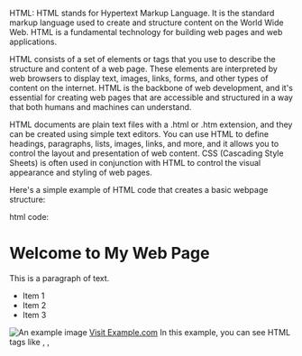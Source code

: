 HTML:
HTML stands for Hypertext Markup Language. It is the standard markup language used to create and structure content on the World Wide Web. HTML is a fundamental technology for building web pages and web applications.

HTML consists of a set of elements or tags that you use to describe the structure and content of a web page. These elements are interpreted by web browsers to display text, images, links, forms, and other types of content on the internet. HTML is the backbone of web development, and it's essential for creating web pages that are accessible and structured in a way that both humans and machines can understand.

HTML documents are plain text files with a .html or .htm extension, and they can be created using simple text editors. You can use HTML to define headings, paragraphs, lists, images, links, and more, and it allows you to control the layout and presentation of web content. CSS (Cascading Style Sheets) is often used in conjunction with HTML to control the visual appearance and styling of web pages.


Here's a simple example of HTML code that creates a basic webpage structure:

html code: 

<!DOCTYPE html>
<html>
<head>
    <title>My Web Page</title>
</head>
<body>
    <h1>Welcome to My Web Page</h1>
    <p>This is a paragraph of text.</p>
    <ul>
        <li>Item 1</li>
        <li>Item 2</li>
        <li>Item 3</li>
    </ul>
    <img src="my-image.jpg" alt="An example image">
    <a href="https://www.example.com">Visit Example.com</a>
</body>
</html>
In this example, you can see HTML tags like <html>, <head>, <title>, <body>, <h1>, <p>, <ul>, <li>, <img>, and <a>, which are used to structure and display content on a web page.



# Tags in html:
HTML uses tags to define and structure (semantics/formatting) the content of a web page. Tags are enclosed in angle brackets (`<` and `>`), and they come in pairs: an opening tag and a closing tag. The opening tag marks the beginning of an element, and the closing tag marks the end of that element. Here are some common HTML tags:
Certainly! Here's the information presented in paragraph format:

**Semantics:**
Semantic HTML tags are used to provide meaning and structure to the content. These tags help convey the purpose of various sections within a web page. For instance, you can use `<header>` for the page's header section, `<nav>` for navigation menus, `<main>` for the primary content area, `<article>` for self-contained content, `<section>` to group related content, `<aside>` for side content, and `<footer>` for the footer section. These tags make it easier for search engines and assistive technologies to understand the content's context.

**Structure:**
Structural HTML tags are essential for organizing web documents and providing metadata. The `<html>` tag wraps the entire HTML document, while the `<head>` tag contains metadata elements such as `<title>`, which specifies the title of the web page. Other metadata elements like `<meta>`, `<link>`, and `<base>` provide information about character encoding, stylesheets, and resource URLs. The `<script>` and `<style>` tags allow for embedding JavaScript and CSS code, while the `<noscript>` tag provides content for users with JavaScript disabled.

**Formatting:**
Formatting HTML tags are used to style and format the text content of a web page. Tags like `<h1>` to `<h6>` define headings of different levels, with `<h1>` being the highest and `<h6>` the lowest. The `<p>` tag defines paragraphs, and `<br>` is used for line breaks. Other tags like `<blockquote>`, `<pre>`, and `<code>` are used to format and display text in specific ways. Additionally, tags like `<em>` and `<strong>` provide emphasis and strong emphasis, respectively, to text, and `<small>`, `<sub>`, and `<sup>` change the size and positioning of text. The `<mark>` tag highlights text, while `<ins>` and `<del>` indicate inserted and deleted text. The `<span>` tag is a generic container for inline styling.

These categories of HTML tags are used in combination to create well-structured, visually appealing, and accessible web pages.


1. **Heading Tags** (`<h1>`, `<h2>`, `<h3>`, `<h4>`, `<h5>`, `<h6>`):
   - These tags are used to define headings with different levels of importance, where `<h1>` is the highest and `<h6>` is the lowest.

2. **Paragraph Tag** (`<p>`):
   - This tag is used to define paragraphs of text.

3. **List Tags**:
   - Unordered List (`<ul>`): Creates a bulleted list.
   - Ordered List (`<ol>`): Creates a numbered list.
   - List Item (`<li>`): Defines list items within `<ul>` or `<ol>`.

4. **Anchor Tag** (`<a>`):
   - This tag is used to create hyperlinks. It can link to other web pages, files, or locations on the same page.

5. **Image Tag** (`<img>`):
   - This tag is used to embed images on a web page. It requires the `src` attribute to specify the image source.

6. **Division Tag** (`<div>`):
   - This tag is a generic container used to group and style content sections. It's often used in combination with CSS for layout purposes.

7. **Header Tags** (`<header>`, `<footer>`, `<nav>`):
   - These are used to define specific sections of a web page, such as the header, footer, and navigation.

8. **Table Tags** (`<table>`, `<tr>`, `<th>`, `<td>`):
   - These tags are used to create tables for displaying data. `<table>` defines the table, `<tr>` defines table rows, `<th>` defines table headers, and `<td>` defines table data cells.

9. **Form Tags** (`<form>`, `<input>`, `<button>`, `<label>`):
   - These tags are used to create web forms for user input. `<form>` defines the form, `<input>` creates input fields, `<button>` creates buttons, and `<label>` labels form elements.

10. **Division Tag** (`<div>`):
    - This tag is a generic container used to group and style content sections. It's often used in combination with CSS for layout purposes.

11. **Comment Tag** (`<!-- -->`):
    - Comments are not visible on the web page but are used to add notes or explanations to the HTML code. They are enclosed in `<!--` and `-->`.

These are just a few of the many HTML tags available. HTML tags, when combined and nested appropriately, allow you to create structured and visually appealing web pages. They are a fundamental part of web development.


# Elements in html:
 In HTML, elements are the building blocks of a web page's structure and content. An HTML element is made up of an opening tag, content, and a closing tag (in most cases). The opening tag defines the start of the element, and the closing tag defines the end of the element. Elements can contain text, other elements, or a combination of both. Here are some common HTML elements:

1. **Text Elements:**
   - `<h1>`, `<h2>`, `<h3>`, `<h4>`, `<h5>`, `<h6>`: Heading elements for different levels of headings.
   - `<p>`: Paragraph element for text.
   - `<strong>`: Defines strong importance text (usually displayed as bold).
   - `<em>`: Defines emphasized text (usually displayed as italic).
   - `<span>`: A generic inline container often used for styling or scripting.

2. **List Elements:**
   - `<ul>`: Unordered list element for creating bulleted lists.
   - `<ol>`: Ordered list element for creating numbered lists.
   - `<li>`: List item element used within `<ul>` or `<ol>`.
   - `<dl>`: Description list element.
   - `<dt>`: Term element within a description list.
   - `<dd>`: Description element within a description list.

3. **Link and Anchor Elements:**
   - `<a>`: Anchor element for creating hyperlinks to other web pages or resources.
   - `<link>`: Used to link external resources, such as stylesheets.
   - `<nav>`: Defines a navigation section in a document.

4. **Image Elements:**
   - `<img>`: Image element for displaying images on a web page.

5. **Table Elements:**
   - `<table>`: Table element for creating tables.
   - `<tr>`: Table row element.
   - `<th>`: Table header cell element.
   - `<td>`: Table data cell element.
   - `<caption>`: Table caption element.

6. **Form Elements:**
   - `<form>`: Form element for creating web forms.
   - `<input>`: Input field element for user input.
   - `<button>`: Button element for triggering actions.
   - `<select>`: Dropdown selection element.
   - `<textarea>`: Multiline text input element.
   - `<label>`: Label element associated with form controls.
   - `<fieldset>`: Groups form elements for styling and organization.
   - `<legend>`: Provides a caption for a `<fieldset>`.

7. **Container Elements:**
   - `<div>`: Generic container for grouping and styling content sections.
   - `<section>`: Defines a section of content within a document.
   - `<article>`: Defines an article or self-contained content.
   - `<header>`: Defines a header section.
   - `<footer>`: Defines a footer section.

8. **Comment Element:**
   - `<!-- -->`: Comment element is used to add comments in the HTML code. It is not visible on the web page and is only for developer notes.

These elements, when combined and nested appropriately, allow you to create the structure and content of web pages. HTML elements are a fundamental part of web development, and understanding how to use them is essential for creating web content.


# Head elements in html:

The `<head>` element in HTML is used to contain metadata and other non-visible information about a web page. It does not display any content directly on the web page itself but instead provides important information and settings for the browser and search engines. The `<head>` element is typically located within the `<html>` tag but before the `<body>` element in an HTML document. Here's an explanation of some common elements and attributes found within the `<head>` section:

1. **`<title>` Element:**
   - The `<title>` element is used to specify the title of the web page, which appears in the browser's title bar or tab. It's essential for SEO (Search Engine Optimization) and helps users identify the page.

   ```html
   <title>My Web Page</title>
   ```

2. **Meta Elements:**
   - Meta elements provide metadata about the web page. Common attributes include:
     - `charset`: Specifies the character encoding for the document.
     - `name` and `content`: Used for specifying various metadata, such as character set, author, description, and keywords.
     - `http-equiv` and `content`: Used for defining the behavior of the browser or controlling caching.

   ```html
   <meta charset="UTF-8">
   <meta name="description" content="This is a description of the web page">
   <meta name="keywords" content="HTML, web development, tutorial">
   ```

3. **`<link>` Element:**
   - The `<link>` element is used to link external resources to the web page, such as stylesheets, icons, or fonts.

   ```html
   <link rel="stylesheet" type="text/css" href="styles.css">
   ```

4. **`<style>` Element:**
   - You can include internal CSS styles within the `<style>` element in the `<head>` section. This is useful for defining page-specific styles.

   ```html
   <style>
     body {
       background-color: #f0f0f0;
     }
   </style>
   ```

5. **`<script>` Element:**
   - The `<script>` element is used to include JavaScript code, either inline or by referencing an external JavaScript file. It is often placed in the `<head>` section for scripts that should load before the page content.

   ```html
   <script src="script.js"></script>
   ```

6. **`<base>` Element:**
   - The `<base>` element sets a base URL for relative URLs within the document, which can be helpful when linking to other resources.

   ```html
   <base href="https://www.example.com/">
   ```

7. **Other Head Elements:**
   - The `<head>` section can contain other elements for various purposes, such as specifying the character set, author information, and more. Commonly used elements include `<meta>`, `<link>`, and `<style>`.

The `<head>` section is critical for SEO, browser rendering, and providing additional information to users and developers. It is also the place to include references to external resources and to set various page-level configurations. While the content within the `<head>` is not directly visible on the web page, it plays a vital role in how the page is presented and interpreted by browsers and search engines.


# Body element in html:
 The `<body>` element in HTML is one of the most important elements within an HTML document. It defines the main content area of a web page, and all the visible content, including text, images, links, and interactive elements, is placed inside the `<body>` element. The `<body>` element is a child of the `<html>` element and typically follows the `<head>` element in the HTML structure.

Here is a basic example of how the `<body>` element is used in an HTML document:

```html
<!DOCTYPE html>
<html>
<head>
    <title>My Web Page</title>
</head>
<body>
    <h1>Welcome to My Web Page</h1>
    <p>This is a paragraph of text.</p>
    <ul>
        <li>Item 1</li>
        <li>Item 2</li>
        <li>Item 3</li>
    </ul>
    <img src="my-image.jpg" alt="An example image">
    <a href="https://www.example.com">Visit Example.com</a>
</body>
</html>
```

In this example, the content within the `<body>` element includes various HTML elements such as headings, paragraphs, lists, images, and links. These elements define the structure and visual content of the web page.

Key points about the `<body>` element:

1. **Visible Content:** All content that is meant to be displayed on the web page, whether it's text, images, links, or interactive elements, should be placed inside the `<body>` element.

2. **Hierarchy:** The `<body>` element is a direct child of the `<html>` element and contains all the main content of the web page.

3. **Content Structure:** You can use a variety of HTML elements within the `<body>` to structure and format the content as needed, including headings, paragraphs, lists, images, and more.

4. **Scripting:** JavaScript code can be included within the `<body>` element, allowing you to add interactivity and dynamic behavior to the web page.

5. **Styling:** CSS (Cascading Style Sheets) can be used to control the visual presentation of content within the `<body>` element, including fonts, colors, spacing, and layout.

6. **Accessibility:** It's important to ensure that the content within the `<body>` element is structured and labeled in a way that makes it accessible to all users, including those with disabilities.

In summary, the `<body>` element is where the main content of a web page resides, and it is essential for creating web pages that provide information and interactivity to users.


# Anchor tag:
 The anchor tag, `<a>`, is one of the most important and commonly used HTML elements. It is used to create hyperlinks, which are clickable links that allow users to navigate to other web pages, resources, or locations within the same web page. Here's an explanation of how the anchor tag works:

The basic structure of an anchor tag looks like this:

```html
<a href="URL">Link Text</a>
```

- `<a>`: This is the opening anchor tag.
- `href`: The `href` attribute specifies the destination URL to which the link points. It can be an absolute URL (e.g., `https://www.example.com`) or a relative URL (e.g., `page.html` or `#sectionID`).
- Link Text: This is the visible text that users see on the web page. It's what users click on to navigate to the linked resource.
- `</a>`: This is the closing anchor tag.

Here are some key points about the anchor tag:

1. **Creating Hyperlinks:** The primary purpose of the anchor tag is to create hyperlinks, allowing users to move from one web page or location to another. It can link to other web pages, websites, files, email addresses, or specific sections within the same page (using internal links).

2. **Relative and Absolute URLs:** You can use either relative or absolute URLs in the `href` attribute. Relative URLs are used to link to resources within the same website, while absolute URLs point to external websites or resources.

3. **Text and Images:** The link text can be plain text or an image wrapped in the anchor tag. When an image is used, clicking the image will navigate to the linked destination.

4. **Target Attribute:** You can use the `target` attribute to specify how the linked resource should be displayed. Common values for the `target` attribute include `_blank` (to open the link in a new tab or window) and `_self` (to open the link in the same tab or window).

Example of an anchor tag linking to an external website:
```html
<a href="https://www.example.com">Visit Example.com</a>
```

Example of an anchor tag linking to a different page in the same website:
```html
<a href="page.html">Go to Another Page</a>
```

Example of an anchor tag linking to an email address:
```html
<a href="mailto:example@example.com">Send Email</a>
```

Example of an anchor tag linking to a specific section within the same page (using an anchor):
```html
<a href="#sectionID">Jump to Section</a>
```

In web development, anchor tags are crucial for creating navigation and connecting web pages and resources together. They are a fundamental part of web usability and user experience.



# List tags:
In HTML, the list tags are used to create lists of items, which can be displayed as either ordered lists (numbered) or unordered lists (bulleted). Here are the main list-related HTML tags:

1. **Unordered List (`<ul>`):**
   - The `<ul>` element is used to create an unordered list, where list items are typically displayed with bullet points. Each list item is represented by the `<li>` element.

   ```html
   <ul>
       <li>Item 1</li>
       <li>Item 2</li>
       <li>Item 3</li>
   </ul>
   ```

2. **Ordered List (`<ol>`):**
   - The `<ol>` element is used to create an ordered list, where list items are displayed with numbers or other sequential markers. As with unordered lists, each list item is represented by the `<li>` element.

   ```html
   <ol>
       <li>First Item</li>
       <li>Second Item</li>
       <li>Third Item</li>
   </ol>
   ```

3. **List Item (`<li>`):**
   - The `<li>` element is used to define individual items within a list. It is a child of either an `<ul>` (unordered list) or an `<ol>` (ordered list) element.

   ```html
   <ul>
       <li>Item 1</li>
       <li>Item 2</li>
       <li>Item 3</li>
   </ul>
   ```

4. **Description List (`<dl>`):**
   - The `<dl>` element is used to create a description list, which pairs a term (defined using `<dt>`) with its description (defined using `<dd>`).

   ```html
   <dl>
       <dt>Term 1</dt>
       <dd>Description for Term 1</dd>
       <dt>Term 2</dt>
       <dd>Description for Term 2</dd>
   </dl>
   ```

5. **Term (`<dt>`) and Description (`<dd>`) in Description Lists:**
   - In a description list (`<dl>`), the `<dt>` element defines the term (label), and the `<dd>` element provides the description or definition of the term.

   ```html
   <dl>
       <dt>Term 1</dt>
       <dd>Description for Term 1</dd>
       <dt>Term 2</dt>
       <dd>Description for Term 2</dd>
   </dl>
   ```

Lists are commonly used to organize and structure content on web pages. Unordered lists are helpful for presenting items without a specific order, while ordered lists are used when items need to be presented in a specific sequence. Description lists are useful for defining and describing terms.


# Table tags:
The `<table>` element in HTML is used to create structured tables for displaying data in rows and columns. Tables are a fundamental part of web design for presenting information in an organized and tabular format. Here's how to use the `<table>` element along with related elements to create tables:

```html
<table>
    <tr>
        <th>Header 1</th>
        <th>Header 2</th>
    </tr>
    <tr>
        <td>Data 1, Row 1</td>
        <td>Data 2, Row 1</td>
    </tr>
    <tr>
        <td>Data 1, Row 2</td>
        <td>Data 2, Row 2</td>
    </tr>
</table>
```

Let's break down the components of a basic HTML table:

- `<table>`: The main container for the table.
- `<tr>`: Table rows. Each `<tr>` element represents a row in the table.
- `<th>`: Table header cells. Used to define header cells in the table, which are typically displayed in bold and centered.
- `<td>`: Table data cells. Used to define regular data cells in the table.

In the example above:

- The table has two rows defined by the `<tr>` elements.
- The first row contains table headers defined by the `<th>` elements (Header 1 and Header 2).
- The remaining rows contain data cells defined by the `<td>` elements (Data 1, Row 1; Data 2, Row 1; Data 1, Row 2; Data 2, Row 2).

You can use additional attributes to further customize the appearance and behavior of the table, such as:

- `border`: Specifies the width of the table's border.
- `cellpadding`: Sets the padding inside each cell.
- `cellspacing`: Controls the spacing between cells.
- `width` and `height`: Sets the dimensions of the table.

Here's an example of a more customized table with additional attributes:

```html
<table border="1" cellpadding="10" cellspacing="5" width="80%">
    <tr>
        <th>Header 1</th>
        <th>Header 2</th>
    </tr>
    <tr>
        <td>Data 1, Row 1</td>
        <td>Data 2, Row 1</td>
    </tr>
    <tr>
        <td>Data 1, Row 2</td>
        <td>Data 2, Row 2</td>
    </tr>
</table>
```

Tables are versatile and can be used to display various types of data. They are often combined with CSS to control their appearance and responsiveness on different screen sizes. When creating tables, it's important to ensure that they are semantically structured and provide meaningful information to users.


# Image tags:
The `<img>` element in HTML is used to display images on a web page. It allows you to embed images, such as photographs, illustrations, icons, and other graphics, within your web content. Here's how to use the `<img>` element:

```html
<img src="image-url" alt="Image Description">
```

- `<img>`: This is the opening tag for the image element.
- `src`: The `src` attribute specifies the source (URL or file path) of the image you want to display.
- `alt`: The `alt` attribute provides alternative text for the image, which is displayed if the image cannot be loaded or by assistive technologies for accessibility.

Here's a breakdown of the attributes and their roles:

- `src`: The `src` attribute is the most important attribute and is used to specify the image file's location. You can use either an absolute URL (e.g., `https://www.example.com/image.jpg`) or a relative URL (e.g., `images/image.jpg`) to reference the image.

- `alt`: The `alt` attribute is essential for web accessibility. It provides a text description of the image, which is read by screen readers and displayed when the image cannot be loaded. The description should be concise and convey the image's content or purpose.

Here's an example of how to use the `<img>` element to display an image:

```html
<img src="my-image.jpg" alt="A beautiful sunset over the ocean">
```

In this example, the image file "my-image.jpg" is displayed, and the alternative text "A beautiful sunset over the ocean" is provided for accessibility.

Additional attributes you can use with the `<img>` element include:

- `width` and `height`: These attributes specify the dimensions (in pixels) of the image. It's good practice to include these attributes to prevent layout shifts as the image loads.

- `title`: The `title` attribute provides additional information about the image when users hover their mouse over it.

- `style`: You can use the `style` attribute to apply inline CSS styles to the image for controlling aspects like size, borders, margins, and more.

Here's an example using the `width` and `height` attributes:

```html
<img src="my-image.jpg" alt="A beautiful sunset over the ocean" width="400" height="300">
```

The `<img>` element is an essential part of web design for adding visual content to web pages. When using images, it's crucial to ensure proper accessibility by including descriptive `alt` text and considering the dimensions to maintain a well-structured and visually appealing web page.


# Attributes in html:
In HTML, attributes are additional pieces of information that can be added to HTML elements to modify their behavior, appearance, or provide extra details about the element. HTML attributes are specified within the opening tag of an element and are typically written as key-value pairs. Here are some common HTML attributes and their meanings:

1. **`class` Attribute:**
   - The `class` attribute is used to specify one or more class names for an element. It is often used to apply CSS styles to one or more elements with the same class.

   ```html
   <p class="important">This is an important paragraph.</p>
   ```

2. **`id` Attribute:**
   - The `id` attribute provides a unique identifier for an element on the page. It can be used for styling with CSS or for JavaScript to target specific elements.

   ```html
   <div id="header">This is the header.</div>
   ```

3. **`style` Attribute:**
   - The `style` attribute is used to apply inline CSS styles to an element, allowing you to control its appearance.

   ```html
   <span style="color: red; font-weight: bold;">This is styled text.</span>
   ```

4. **`href` Attribute:**
   - The `href` attribute is used with anchor (`<a>`) tags to specify the destination URL for a hyperlink.

   ```html
   <a href="https://www.example.com">Visit Example.com</a>
   ```

5. **`src` Attribute:**
   - The `src` attribute is used with the image (`<img>`) tag to specify the source file (URL or file path) of the image to be displayed.

   ```html
   <img src="my-image.jpg" alt="An example image">
   ```

6. **`alt` Attribute:**
   - The `alt` attribute is used with the image (`<img>`) tag to provide alternative text for the image, which is displayed when the image cannot be loaded and for accessibility.

   ```html
   <img src="my-image.jpg" alt="A beautiful sunset over the ocean">
   ```

7. **`title` Attribute:**
   - The `title` attribute is used to provide additional information about an element when a user hovers their mouse over it.

   ```html
   <a href="https://www.example.com" title="Visit Example.com">Visit Example.com</a>
   ```

8. **`width` and `height` Attributes:**
   - These attributes are used with the image (`<img>`) tag to specify the dimensions (in pixels) of the image.

   ```html
   <img src="my-image.jpg" width="400" height="300" alt="Image dimensions">
   ```

9. **`target` Attribute:**
   - The `target` attribute is used with anchor (`<a>`) tags to control how the linked resource should be displayed, such as opening in a new window or tab.

   ```html
   <a href="https://www.example.com" target="_blank">Visit Example.com in a New Tab</a>
   ```

These are just a few examples of HTML attributes. Different elements have different attributes associated with them, and attributes provide a way to customize and control the behavior and appearance of HTML elements on a web page.